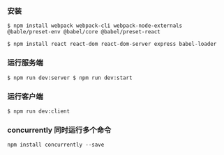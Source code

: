 ### 安装

```
$ npm install webpack webpack-cli webpack-node-externals @bable/preset-env @babel/core @babel/preset-react

```

```
$ npm install react react-dom react-dom-server express babel-loader
```

### 运行服务端

`$ npm run dev:server $ npm run dev:start`

### 运行客户端

`$ npm run dev:client`

### concurrently 同时运行多个命令

`npm install concurrently --save`
